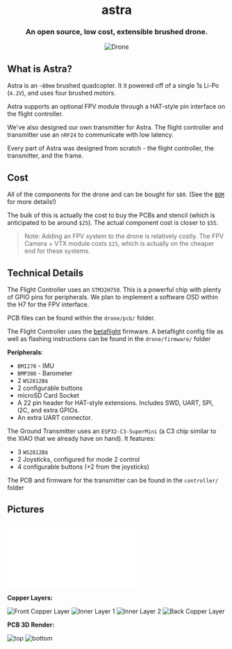 <div style="text-align: center;">
    <h1>astra</h1>
    <h3>An open source, low cost, extensible brushed drone.</h3>
    <img src="assets/day-10-frame.png" alt="Drone" title="Drone" />
</div>

## What is Astra?

Astra is an `~80mm` brushed quadcopter. It it powered off of a single 1s Li-Po (`4.2V`), and uses four brushed motors.

Astra supports an optional FPV module through a HAT-style pin interface on the flight controller.

We've also designed our own transmitter for Astra. The flight controller and transmitter use an `nRF24` to communicate with low latency.

Every part of Astra was designed from scratch - the flight controller, the transmitter, and the frame.

## Cost

All of the components for the drone and can be bought for `$80`. (See the [`BOM`](./BOM.md) for more details!)

The bulk of this is actually the cost to buy the PCBs and stencil (which is anticipated to be around `$25`). The actual component cost is closer to `$55`.

> Note:
> Adding an FPV system to the drone is relatively costly. The FPV Camera + VTX module costs `$25`, which is actually on the cheaper end for these systems.

## Technical Details

The Flight Controller uses an `STM32H750`. This is a powerful chip with plenty of GPIO pins for peripherals. We plan to implement a software OSD within the H7 for the FPV interface.

PCB files can be found within the `drone/pcb/` folder.

The Flight Controller uses the [betaflight](https://betaflight.com/) firmware. A betaflight config file as well as flashing instructions can be found in the `drone/firmware/` folder

**Peripherals**:
- `BMI270` - IMU
- `BMP388` - Barometer
- 2 `WS2812B`s
- 2 configurable buttons
- microSD Card Socket
- A 22 pin header for HAT-style extensions. Includes SWD, UART, SPI, I2C, and extra GPIOs.
- An extra UART connector.

The Ground Transmitter uses an `ESP32-C3-SuperMini` (a C3 chip similar to the XIAO that we already have on hand). It features:
- 3 `WS2812B`s
- 2 Joysticks, configured for mode 2 control
- 4 configurable buttons (+2 from the joysticks)

The PCB and firmware for the transmitter can be found in the `controller/` folder

## Pictures

![**Full Schematic PDF**](assets/schematic.pdf)

**Copper Layers:**

![Front Copper Layer](assets/pcb-f.png) ![Inner Layer 1](assets/pcb-in1.png) ![Inner Layer 2](assets/pcb-in2.png) ![Back Copper Layer](assets/pcb-b.png)


**PCB 3D Render:**

![top](assets/astra-top.png) ![bottom](assets/astra-bottom.png)
